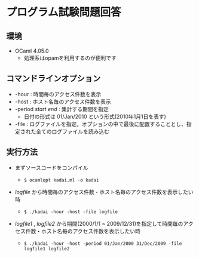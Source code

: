 # プログラム試験問題回答

## 環境

* OCaml 4.05.0
  * 処理系はopamを利用するのが便利です

## コマンドラインオプション

* -hour : 時間毎のアクセス件数を表示
* -host : ホスト名毎のアクセス件数を表示
* -period _start_ _end_ : 集計する期間を指定
  * 日付の形式は 01/Jan/2010 という形式(2010年1月1日を表す)
* -file : ログファイルを指定。オプションの中で最後に配置することとし、指定された全てのログファイルを読み込む

## 実行方法

* まずソースコードをコンパイル
  * ```$ ocamlopt kadai.ml -o kadai```

* _logfile_ から時間毎のアクセス件数・ホスト名毎のアクセス件数を表示したい時
  * ```$ ./kadai -hour -host -file logfile```

* _logfile1_ , _logfile2_ から期間(2000/1/1 ~ 2009/12/31)を指定して時間毎のアクセス件数・ホスト名毎のアクセス件数を表示したい時
  * ```$ ./kadai -hour -host -period 01/Jan/2000 31/Dec/2009 -file logfile1 logfile2```

